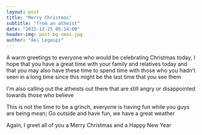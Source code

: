 ```yaml
---
layout: post
title: "Merry Christmas"
subtitle: "from an atheist"
date: "2015-12-25 05:14:00"
header-img: post-bg-xmas.jpg
author: "Aki Legaspi"
---
```


<p> A warm greetings to everyone who would be celebrating Christmas today, I hope that you have a great time with your family and relatives today and that you may also have these time to spend time with those who you hadn't seen in a long time since this might be the last time that you see them</p>

<p> I'm also calling out the atheists out there that are still angry or disappointed towards those who believe</p>
<p> This is not the time to be a grinch, everyone is having fun while you guys are being mean; Go outside and have fun, we have a great weather</p>

<p>Again, I greet all of you a Merry Christmas and a Happy New Year</p>